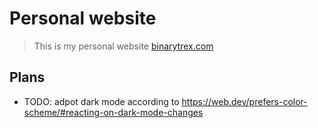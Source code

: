 # Personal website

> This is my personal website [binarytrex.com](https://binarytrex.com)

<!-- toc -->

<!-- tocstop -->

## Plans

-   TODO: adpot dark mode according to <https://web.dev/prefers-color-scheme/#reacting-on-dark-mode-changes>
